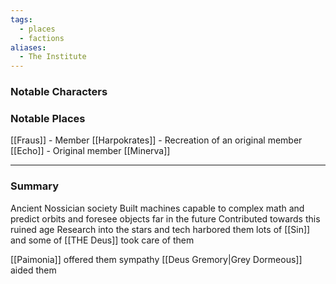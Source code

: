 ```yaml
---
tags:
  - places
  - factions
aliases:
  - The Institute
---
```

### Notable Characters


### Notable Places
[[Fraus]] - Member
[[Harpokrates]] - Recreation of an original member
[[Echo]] - Original member
[[Minerva]]

___
### Summary

Ancient Nossician society 
Built machines capable to complex math and predict orbits and foresee objects far in the future
Contributed towards this ruined age
Research into the stars and tech harbored them lots of [[Sin]] and some of [[THE Deus]] took care of them

[[Paimonia]] offered them sympathy 
[[Deus Gremory|Grey Dormeous]] aided them